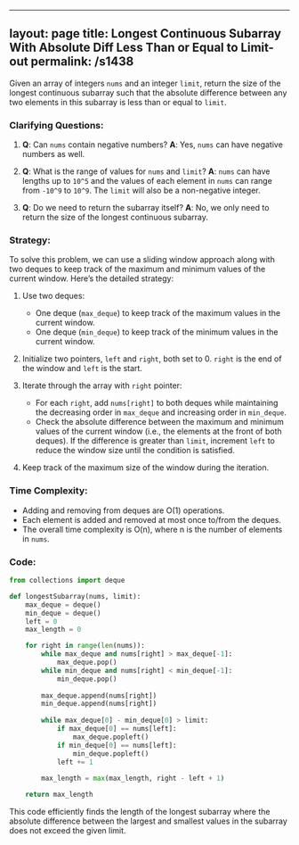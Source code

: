 
---
layout: page
title:  Longest Continuous Subarray With Absolute Diff Less Than or Equal to Limit-out
permalink: /s1438
---
Given an array of integers `nums` and an integer `limit`, return the size of the longest continuous subarray such that the absolute difference between any two elements in this subarray is less than or equal to `limit`.

### Clarifying Questions:
1. **Q**: Can `nums` contain negative numbers?
   **A**: Yes, `nums` can have negative numbers as well.
   
2. **Q**: What is the range of values for `nums` and `limit`?
   **A**: `nums` can have lengths up to `10^5` and the values of each element in `nums` can range from `-10^9` to `10^9`. The `limit` will also be a non-negative integer.

3. **Q**: Do we need to return the subarray itself?
   **A**: No, we only need to return the size of the longest continuous subarray.

### Strategy:
To solve this problem, we can use a sliding window approach along with two deques to keep track of the maximum and minimum values of the current window. Here’s the detailed strategy:

1. Use two deques:
   - One deque (`max_deque`) to keep track of the maximum values in the current window.
   - One deque (`min_deque`) to keep track of the minimum values in the current window.
   
2. Initialize two pointers, `left` and `right`, both set to 0. `right` is the end of the window and `left` is the start.
   
3. Iterate through the array with `right` pointer:
   - For each `right`, add `nums[right]` to both deques while maintaining the decreasing order in `max_deque` and increasing order in `min_deque`.
   - Check the absolute difference between the maximum and minimum values of the current window (i.e., the elements at the front of both deques). If the difference is greater than `limit`, increment `left` to reduce the window size until the condition is satisfied.
   
4. Keep track of the maximum size of the window during the iteration.

### Time Complexity:
- Adding and removing from deques are O(1) operations.
- Each element is added and removed at most once to/from the deques.
- The overall time complexity is O(n), where n is the number of elements in `nums`.

### Code:

```python
from collections import deque

def longestSubarray(nums, limit):
    max_deque = deque()
    min_deque = deque()
    left = 0
    max_length = 0

    for right in range(len(nums)):
        while max_deque and nums[right] > max_deque[-1]:
            max_deque.pop()
        while min_deque and nums[right] < min_deque[-1]:
            min_deque.pop()
        
        max_deque.append(nums[right])
        min_deque.append(nums[right])
        
        while max_deque[0] - min_deque[0] > limit:
            if max_deque[0] == nums[left]:
                max_deque.popleft()
            if min_deque[0] == nums[left]:
                min_deque.popleft()
            left += 1
        
        max_length = max(max_length, right - left + 1)

    return max_length
```

This code efficiently finds the length of the longest subarray where the absolute difference between the largest and smallest values in the subarray does not exceed the given limit.